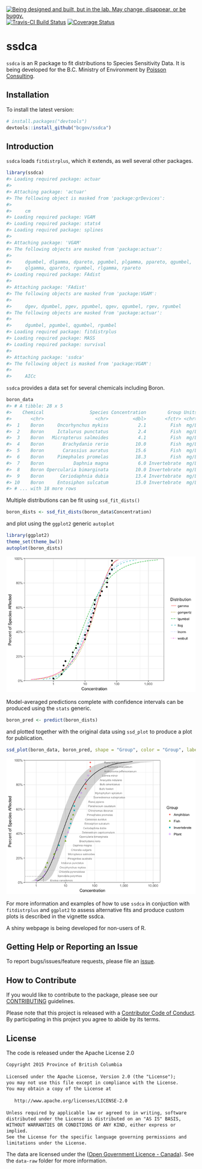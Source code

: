 
<!-- README.md is generated from README.Rmd. Please edit that file -->

<div id="devex-badge">

<a rel="Exploration" href="https://github.com/BCDevExchange/docs/blob/master/discussion/projectstates.md"><img alt="Being designed and built, but in the lab. May change, disappear, or be buggy." style="border-width:0" src="https://assets.bcdevexchange.org/images/badges/exploration.svg" title="Being designed and built, but in the lab. May change, disappear, or be buggy." />
[![Travis-CI Build
Status](https://travis-ci.org/bcgov/ssdca.svg?branch=master)](https://travis-ci.org/bcgov/ssdca)
[![Coverage
Status](https://img.shields.io/codecov/c/github/bcgov/ssdca/master.svg)](https://codecov.io/github/bcgov/ssdca?branch=master)

# ssdca

`ssdca` is an R package to fit distributions to Species Sensitivity
Data. It is being developed for the B.C. Ministry of Environment by
[Poisson Consulting](https://github.com/poissonconsulting).

## Installation

To install the latest version:

``` r
# install.packages("devtools")
devtools::install_github("bcgov/ssdca")
```

## Introduction

`ssdca` loads `fitdistrplus`, which it extends, as well several other
packages.

``` r
library(ssdca)
#> Loading required package: actuar
#> 
#> Attaching package: 'actuar'
#> The following object is masked from 'package:grDevices':
#> 
#>     cm
#> Loading required package: VGAM
#> Loading required package: stats4
#> Loading required package: splines
#> 
#> Attaching package: 'VGAM'
#> The following objects are masked from 'package:actuar':
#> 
#>     dgumbel, dlgamma, dpareto, pgumbel, plgamma, ppareto, qgumbel,
#>     qlgamma, qpareto, rgumbel, rlgamma, rpareto
#> Loading required package: FAdist
#> 
#> Attaching package: 'FAdist'
#> The following objects are masked from 'package:VGAM':
#> 
#>     dgev, dgumbel, pgev, pgumbel, qgev, qgumbel, rgev, rgumbel
#> The following objects are masked from 'package:actuar':
#> 
#>     dgumbel, pgumbel, qgumbel, rgumbel
#> Loading required package: fitdistrplus
#> Loading required package: MASS
#> Loading required package: survival
#> 
#> Attaching package: 'ssdca'
#> The following object is masked from 'package:VGAM':
#> 
#>     AICc
```

`ssdca` provides a data set for several chemicals including Boron.

``` r
boron_data
#> # A tibble: 28 x 5
#>    Chemical                 Species Concentration        Group Units
#>       <chr>                   <chr>         <dbl>       <fctr> <chr>
#>  1    Boron     Oncorhynchus mykiss           2.1         Fish  mg/L
#>  2    Boron     Ictalurus punctatus           2.4         Fish  mg/L
#>  3    Boron   Micropterus salmoides           4.1         Fish  mg/L
#>  4    Boron       Brachydanio rerio          10.0         Fish  mg/L
#>  5    Boron       Carassius auratus          15.6         Fish  mg/L
#>  6    Boron     Pimephales promelas          18.3         Fish  mg/L
#>  7    Boron           Daphnia magna           6.0 Invertebrate  mg/L
#>  8    Boron Opercularia bimarginata          10.0 Invertebrate  mg/L
#>  9    Boron      Ceriodaphnia dubia          13.4 Invertebrate  mg/L
#> 10    Boron     Entosiphon sulcatum          15.0 Invertebrate  mg/L
#> # ... with 18 more rows
```

Multiple distributions can be fit using `ssd_fit_dists()`

``` r
boron_dists <- ssd_fit_dists(boron_data$Concentration)
```

and plot using the `ggplot2` generic `autoplot`

``` r
library(ggplot2)
theme_set(theme_bw())
autoplot(boron_dists)
```

![](tools/README-unnamed-chunk-6-1.png)<!-- -->

Model-averaged predictions complete with confidence intervals can be
produced using the `stats` generic.

``` r
boron_pred <- predict(boron_dists)
```

and plotted together with the original data using `ssd_plot` to produce
a plot for
publication.

``` r
ssd_plot(boron_data, boron_pred, shape = "Group", color = "Group", label = "Species")
```

![](tools/README-unnamed-chunk-8-1.png)<!-- -->

For more information and examples of how to use `ssdca` in conjuction
with `fitdistrplus` and `ggplot2` to assess alternative fits and produce
custom plots is described in the vignette ssdca.

A shiny webpage is being developed for non-users of R.

## Getting Help or Reporting an Issue

To report bugs/issues/feature requests, please file an
[issue](https://github.com/bcgov/ssdca/issues/).

## How to Contribute

If you would like to contribute to the package, please see our
[CONTRIBUTING](CONTRIBUTING.md) guidelines.

Please note that this project is released with a [Contributor Code of
Conduct](CODE_OF_CONDUCT.md). By participating in this project you agree
to abide by its terms.

## License

The code is released under the Apache License 2.0

    Copyright 2015 Province of British Columbia
    
    Licensed under the Apache License, Version 2.0 (the "License");
    you may not use this file except in compliance with the License.
    You may obtain a copy of the License at 
    
       http://www.apache.org/licenses/LICENSE-2.0
    
    Unless required by applicable law or agreed to in writing, software
    distributed under the License is distributed on an "AS IS" BASIS,
    WITHOUT WARRANTIES OR CONDITIONS OF ANY KIND, either express or implied.
    See the License for the specific language governing permissions and
    limitations under the License.

The data are licensed under the ([Open Government Licence -
Canada](http://open.canada.ca/en/open-government-licence-canada)). See
the `data-raw` folder for more information.
